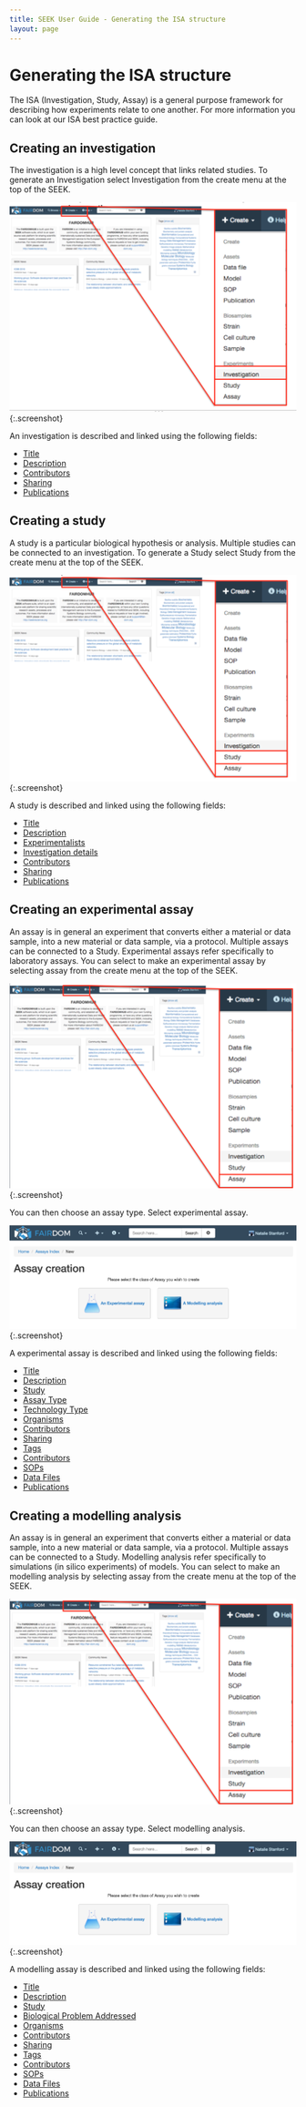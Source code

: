 ```yaml
---
title: SEEK User Guide - Generating the ISA structure
layout: page
---
```


# Generating the ISA structure
The ISA (Investigation, Study, Assay) is a general purpose framework for describing how experiments relate to one another. For more information you can look at our ISA best practice guide.

## Creating an investigation
The investigation is a high level concept that links related studies. To generate an Investigation select Investigation from the create menu at the top of the SEEK.

![create investigation 1](/images/user-guide/create_investigation_1.png){:.screenshot}

An investigation is described and linked using the following fields:

* [Title](general-attributes.html#title)
* [Description](general-attributes.html#description)
* [Contributors](general-attributes.html#contributors)
* [Sharing](general-attributes.html#sharing)
* [Publications](general-attributes.html#publications)



## Creating a study
A study is a particular biological hypothesis or analysis. Multiple studies can be connected to an investigation. To generate a Study select Study from the create menu at the top of the SEEK.

![create study 1](/images/user-guide/create_study_1.png){:.screenshot}

A study is described and linked using the following fields:

* [Title](general-attributes.html#title)
* [Description](general-attributes.html#description)
* [Experimentalists](general-attributes.html#experimentalists)
* [Investigation details](general-attributes.html#investigation-details)
* [Contributors](general-attributes.html#contributors)
* [Sharing](general-attributes.html#sharing)
* [Publications](general-attributes.html#publications)

## Creating an experimental assay
An assay is in general an experiment that converts either a material or data sample, into a new material or data sample, via a protocol. Multiple assays can be connected to a Study. Experimental assays refer specifically to laboratory assays. You can select to make an experimental assay by selecting assay from the create menu at the top of the SEEK.

![create assay 1](/images/user-guide/create_assay_1.png){:.screenshot}

You can then choose an assay type. Select experimental assay.

![create assay 1](/images/user-guide/create_assay_2.png){:.screenshot}

A experimental assay is described and linked using the following fields:

* [Title](general-attributes.html#title)
* [Description](general-attributes.html#description)
* [Study](general-attributes.html#study)
* [Assay Type](general-attributes.html#assay-type)
* [Technology Type](general-attributes.html#technology-type)
* [Organisms](general-attributes.html#organisms)
* [Contributors](general-attributes.html#contributors)
* [Sharing](general-attributes.html#sharing)
* [Tags](general-attributes.html#tags)
* [Contributors](general-attributes.html#contributors)
* [SOPs](general-attributes.html#sops)
* [Data Files](general-attributes.html#data-files)
* [Publications](general-attributes.html#publications)

## Creating a modelling analysis
An assay is in general an experiment that converts either a material or data sample, into a new material or data sample, via a protocol. Multiple assays can be connected to a Study. Modelling analysis refer specifically to simulations (in silico experiments) of models. You can select to make an modelling analysis by selecting assay from the create menu at the top of the SEEK.

![create assay 1](/images/user-guide/create_assay_1.png){:.screenshot}

You can then choose an assay type. Select modelling analysis.

![create assay 1](/images/user-guide/create_assay_2.png){:.screenshot}

A modelling assay is described and linked using the following fields:

* [Title](general-attributes.html#title)
* [Description](general-attributes.html#description)
* [Study](general-attributes.html#study)
* [Biological Problem Addressed](general-attributes.html#biological-problem-addressed)
* [Organisms](general-attributes.html#organisms)
* [Contributors](general-attributes.html#contributors)
* [Sharing](general-attributes.html#sharing)
* [Tags](general-attributes.html#tags)
* [Contributors](general-attributes.html#contributors)
* [SOPs](general-attributes.html#sops)
* [Data Files](general-attributes.html#data-files)
* [Publications](general-attributes.html#publications)